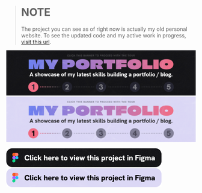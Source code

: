 
> # NOTE
> The project you can see as of right now is actually my old personal website. To see the updated code and my active work in progress, [visit this url](https://github.com/nanoqoi/com-nanoqoi/tree/staging).

[![Are you hiring?](https://github.com/nanoqoi/tour/blob/main/assets/step-1-dark.png?raw=true)](https://github.com/PixcelApp/labyrinth#gh-dark-mode-only)
[![Are you hiring?](https://github.com/nanoqoi/tour/blob/main/assets/step-1-light.png?raw=true)](https://github.com/PixcelApp/labyrinth#gh-light-mode-only)

[![Figma File](https://github.com/nanoqoi/tour/blob/main/assets/figma-button-dark.png?raw=true)](https://www.figma.com/community/file/1448121546352137380/nanoqoi-com#gh-dark-mode-only)
[![Figma File](https://github.com/nanoqoi/tour/blob/main/assets/figma-button-light.png?raw=true)](https://www.figma.com/community/file/1448121546352137380/nanoqoi-com#gh-light-mode-only)
